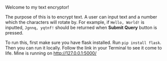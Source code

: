 Welcome to my text encryptor!

The purpose of this is to encrypt text. A user can input text and a number which the characters will rotate by. For example, if `Hello, World!` is inputted, `Jgnnq, yqtnf!` should be returned when **Submit Query** button is pressed. 

To run this, first make sure you have flask installed. Run `pip install flask`. Then you can run it locally. Follow the link in your Terminal to see it come to life. Mine is running on http://127.0.0.1:5000/